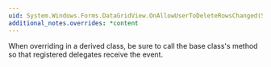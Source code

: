 ```yaml
---
uid: System.Windows.Forms.DataGridView.OnAllowUserToDeleteRowsChanged(System.EventArgs)
additional_notes.overrides: *content
---
```


<p>When overriding <xref href="System.Windows.Forms.DataGridView.OnAllowUserToDeleteRowsChanged(System.EventArgs)"></xref> in a derived class, be sure to call the base class's <xref href="System.Windows.Forms.DataGridView.OnAllowUserToDeleteRowsChanged(System.EventArgs)"></xref> method so that registered delegates receive the event.</p>


